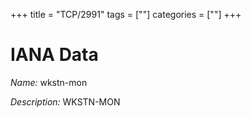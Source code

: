 +++
title = "TCP/2991"
tags = [""]
categories = [""]
+++

# IANA Data

_Name:_ wkstn-mon

_Description:_ WKSTN-MON


